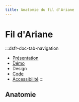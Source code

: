 ```yaml
---
title: Anatomie du fil d'Ariane
---
```

# Fil d'Ariane

:::dsfr-doc-tab-navigation
- [Présentation](../index.md)
- [Démo](../demo/index.md)
- Design
- [Code](../code/index.md)
- [Accessibilité](../accessibility/index.md)
:::


## Anatomie
